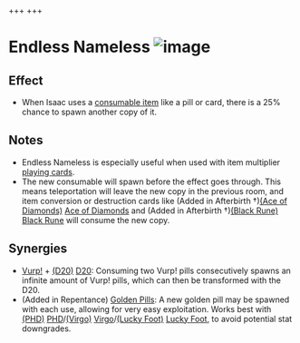 +++
+++

 # Endless Nameless ![image](/image/Endless_Nameless.png) 

Effect
--------


* When Isaac uses a [consumable item](/wiki/Item_slot "Item slot") like a pill or card, there is a 25% chance to spawn another copy of it.


Notes
-------


* Endless Nameless is especially useful when used with item multiplier [playing cards](/wiki/Cards_and_Runes#Playing_Cards "Cards and Runes").
* The new consumable will spawn before the effect goes through. This means teleportation will leave the new copy in the previous room, and item conversion or destruction cards like (Added in Afterbirth †)[(Ace of Diamonds)](/wiki/Cards_and_Runes "Ace of Diamonds") [Ace of Diamonds](/wiki/Cards_and_Runes "Cards and Runes") and (Added in Afterbirth †)[(Black Rune)](/wiki/Cards_and_Runes "Black Rune") [Black Rune](/wiki/Cards_and_Runes "Cards and Runes") will consume the new copy.


Synergies
-----------


* [Vurp!](/wiki/Pills "Pills") + [(D20)](/wiki/D20 "D20") [D20](/wiki/D20 "D20"): Consuming two Vurp! pills consecutively spawns an infinite amount of Vurp! pills, which can then be transformed with the D20.
* (Added in Repentance) [Golden Pills](/wiki/Pills "Pills"): A new golden pill may be spawned with each use, allowing for very easy exploitation. Works best with [(PHD)](/wiki/PHD "PHD") [PHD](/wiki/PHD "PHD")/[(Virgo)](/wiki/Virgo "Virgo") [Virgo](/wiki/Virgo "Virgo")/[(Lucky Foot)](/wiki/Lucky_Foot "Lucky Foot") [Lucky Foot](/wiki/Lucky_Foot "Lucky Foot"), to avoid potential stat downgrades.


